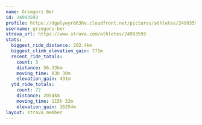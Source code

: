 ```yaml
---
name: Grzegorz Ber
id: 24993593
profile: https://dgalywyr863hv.cloudfront.net/pictures/athletes/24993593/7453165/11/large.jpg
username: grzegorz-ber
strava_url: https://www.strava.com/athletes/24993593
stats:
  biggest_ride_distance: 202.4km
  biggest_climb_elevation_gain: 771m
  recent_ride_totals:
    count: 3
    distance: 56.33km
    moving_time: 03h 30m
    elevation_gain: 491m
  ytd_ride_totals:
    count: 72
    distance: 2054km
    moving_time: 115h 32m
    elevation_gain: 16254m
layout: strava_member
--- 
```

